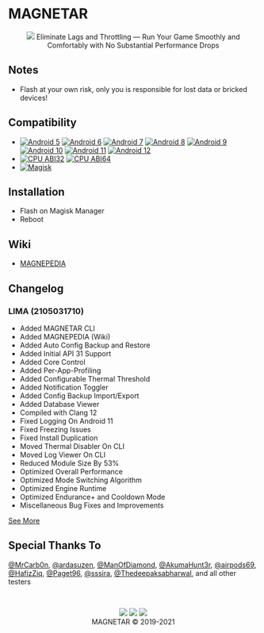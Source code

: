 # MAGNETAR
<p align="center">
  <img src="https://github.com/Kyliekyler/MAGNETAR/blob/master/.github/logo.png">
  Eliminate Lags and Throttling — Run Your Game Smoothly and Comfortably with No Substantial Performance Drops
</p>

## Notes
- Flash at your own risk, only you is responsible for lost data or bricked devices!

## Compatibility
- [![Android 5](https://img.shields.io/badge/Android-5-red.svg)]() [![Android 6](https://img.shields.io/badge/Android-6-pink.svg)]() [![Android 7](https://img.shields.io/badge/Android-7-violet.svg)]() [![Android 8](https://img.shields.io/badge/Android-8-yellow.svg)]() [![Android 9](https://img.shields.io/badge/Android-9-lightgreen.svg)]() [![Android 10](https://img.shields.io/badge/Android-10-brightgreen.svg)]() [![Android 11](https://img.shields.io/badge/Android-11-orange.svg)]() [![Android 12](https://img.shields.io/badge/Android-12-white.svg)]()
- [![CPU ABI32](https://img.shields.io/badge/ABI-32-pink.svg)]() [![CPU ABI64](https://img.shields.io/badge/ABI-64-pink.svg)]()
- [![Magisk](https://img.shields.io/badge/Magisk-20%2B-00B39B.svg)]()
   
## Installation
- Flash on Magisk Manager
- Reboot

## Wiki
- [MAGNEPEDIA](https://github.com/Kyliekyler/MAGNETAR/wiki)

## Changelog
### LIMA (2105031710)
- Added MAGNETAR CLI
- Added MAGNEPEDIA (Wiki)
- Added Auto Config Backup and Restore
- Added Initial API 31 Support
- Added Core Control
- Added Per-App-Profiling
- Added Configurable Thermal Threshold
- Added Notification Toggler
- Added Config Backup Import/Export
- Added Database Viewer
- Compiled with Clang 12
- Fixed Logging On Android 11
- Fixed Freezing Issues
- Fixed Install Duplication
- Moved Thermal Disabler On CLI
- Moved Log Viewer On CLI
- Reduced Module Size By 53%
- Optimized Overall Performance
- Optimized Mode Switching Algorithm
- Optimized Engine Runtime
- Optimized Endurance+ and Cooldown Mode
- Miscellaneous Bug Fixes and Improvements

[See More](https://github.com/Kyliekyler/MAGNETAR/wiki/CHANGELOG#changelog)

## Special Thanks To
[@MrCarb0n](https://github.com/MrCarb0n), [@ardasuzen](https://github.com/ardasuzen), [@ManOfDiamond](https://github.com/ManOfDiamond), [@AkumaHunt3r](https://github.com/AkumaHunt3r), [@airpods69](https://github.com/airpods69), [@HafizZiq](https://github.com/HafizZiq), [@Paget96](https://github.com/Paget96), [@sssira](https://github.com/sssira), [@Thedeepaksabharwal](https://github.com/Thedeepaksabharwal), and all other testers

<br/>
<p align="center">
  <a href="https://t.me/MAGNETAR1999"><img src="https://img.shields.io/badge/Telegram-Channel-blue?logo=telegram&style=social"></a>
  <a href="https://t.me/MAGNETARCHAT"><img src="https://img.shields.io/badge/Telegram-Group-blue?logo=telegram&style=social"></a>
  <a href="https://facebook.com/MAGNETAR1999"><img src="https://img.shields.io/badge/Facebook-Page-blue?logo=facebook&style=social"></a>
  <br/>
  MAGNETAR © 2019-2021
</p>
